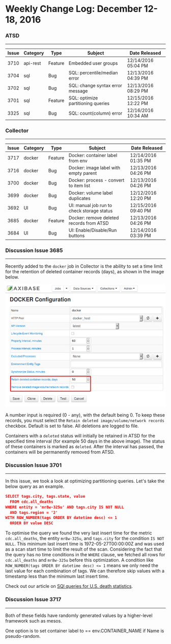 Weekly Change Log: December 12-18, 2016
=======================================

### ATSD
--------

| Issue    | Category        | Type            | Subject                                                   | Date Released       |                    
|----------|-----------------|-----------------|-----------------------------------------------------------|---------------------|
| 3710     | api-rest        | Feature         | Embedded user groups                                      | 12/14/2016 05:04 PM |
| 3704     | sql             | Bug             | SQL: percentile/median error                              | 12/13/2016 04:39 PM | 
| 3702     | sql             | Bug             | SQL: change syntax error message                          | 12/13/2016 08:29 PM | 
| 3701     | sql             | Feature         | SQL: optimize partitioning queries                        | 12/15/2016 12:22 PM | 
| 3325     | sql             | Bug             | SQL: count(column) error                                  | 12/16/2016 10:34 AM | 

### Collector
-------------

| Issue    | Category        | Type            | Subject                                                   | Date Released       |       
|----------|-----------------|-----------------|-----------------------------------------------------------|---------------------| 
| 3717     | docker          | Feature         | Docker: container label from env                          | 12/14/2016 01:35 PM | 
| 3716     | docker          | Bug             | Docker: image label with empty parent                     | 12/13/2016 04:26 PM | 
| 3700     | docker          | Bug             | Docker: process - convert to item list                    | 12/13/2016 04:26 PM | 
| 3699     | docker          | Bug             | Docker: volume label duplicates                           | 12/12/2016 12:20 PM | 
| 3692     | UI              | Bug             | UI: manual job run to check storage status                | 12/15/2016 09:40 PM | 
| 3685     | docker          | Feature         | Docker: remove deleted records from ATSD                  | 12/13/2016 04:26 PM | 
| 3684     | UI              | Bug             | UI: Enable/Disable/Run buttons                            | 12/14/2016 03:39 PM | 


### Discussion Issue 3685
-------------------------

Recently added to the `docker` job in Collector is the ability to set a time limit for the retention of deleted container records (days), as shown in the image below. 

![Figure 1](Figure1.png)

A number input is required (0 - any), with the default being 0. To keep these records, you must select the `Retain deleted image/volume/network records` checkbox. Default is set to false.
All deletions are logged to file.  

Containers with a `deleted` status will initially be retained in ATSD for the specified time interval (for example 50 days in the above image). The status of these containers is marked as
`deleted`. After the interval has passed, the containers will be permanently removed from ATSD.  

### Discussion Issue 3701
-------------------------

In this issue, we took a look at optimizing partitioning queries. Let's take the below query as an example.

```json
SELECT tags.city, tags.state, value 
  FROM cdc.all_deaths
WHERE entity = 'mr8w-325u' AND tags.city IS NOT NULL
  AND tags.region = '2'
WITH ROW_NUMBER(tags ORDER BY datetime desc) <= 1
  ORDER BY value DESC
```

To optimise the query we found the very last insert time for the metric `cdc.all_deaths`, the entity `mr8w-325u`, and `tags.city` for the condition `IS NOT NULL`.
This minimum last insert time is 1972-05-27T00:00:00Z and was used as a scan start time to limit the result of the scan. Considering the fact that the query has no time conditions in 
the `WHERE` clause, we fetched all rows for `cdc.all_deaths` and  `mr8w-325u` before this optimization. A condition like `ROW_NUMBER(tags ORDER BY datetime desc) <= 1`
means we only need the last value for each combination of tags. We can therefore skip values with a timestamp less than the minimum last insert time.

Check out our article on [SQl queries for U.S. death statistics](https://github.com/axibase/atsd-use-cases/blob/master/USMortality/README.md). 

### Discussion Issue 3717
-------------------------

Both of these fields have randomly generated values by a higher-level framework such as mesos.

One option is to set container label to == env.CONTAINER_NAME if Name is pseudo-random.
